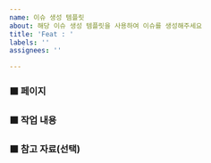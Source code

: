```yaml
---
name: 이슈 생성 템플릿
about: 해당 이슈 생성 템플릿을 사용하여 이슈를 생성해주세요
title: 'Feat : '
labels: ''
assignees: ''

---
```


### **⬛ 페이지**

### **⬛ 작업 내용**


### **⬛ 참고 자료(선택)**
